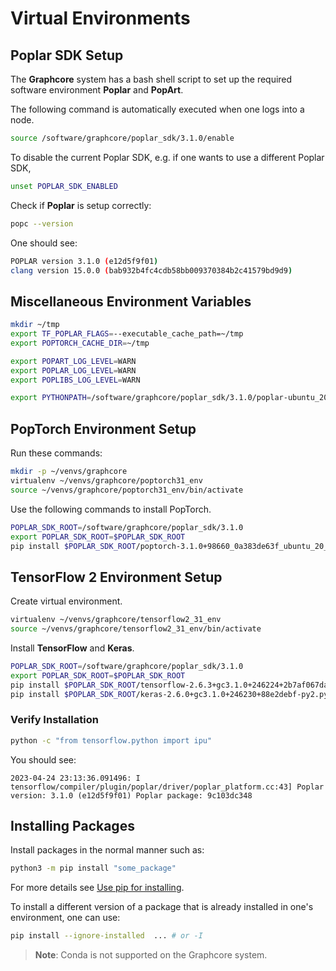 # Virtual Environments

## Poplar SDK Setup

The **Graphcore** system has a bash shell script to set up the required software environment **Poplar** and **PopArt**.

The following command is automatically executed when one logs into a node.

```bash
source /software/graphcore/poplar_sdk/3.1.0/enable
```

To disable the current Poplar SDK, e.g. if one wants to use a different Poplar SDK, 
```bash
unset POPLAR_SDK_ENABLED
```

Check if **Poplar** is setup correctly:

```bash
popc --version
```

One should see:

```bash
POPLAR version 3.1.0 (e12d5f9f01)
clang version 15.0.0 (bab932b4fc4cdb58bb009370384b2c41579bd9d9)
```
## Miscellaneous Environment Variables

```bash
mkdir ~/tmp
export TF_POPLAR_FLAGS=--executable_cache_path=~/tmp
export POPTORCH_CACHE_DIR=~/tmp

export POPART_LOG_LEVEL=WARN
export POPLAR_LOG_LEVEL=WARN
export POPLIBS_LOG_LEVEL=WARN

export PYTHONPATH=/software/graphcore/poplar_sdk/3.1.0/poplar-ubuntu_20_04-3.1.0+6824-9c103dc348/python:$PYTHONPATH
```

## PopTorch Environment Setup

Run these commands:

```bash
mkdir -p ~/venvs/graphcore
virtualenv ~/venvs/graphcore/poptorch31_env
source ~/venvs/graphcore/poptorch31_env/bin/activate
```

Use the following commands to install PopTorch.

```bash
POPLAR_SDK_ROOT=/software/graphcore/poplar_sdk/3.1.0
export POPLAR_SDK_ROOT=$POPLAR_SDK_ROOT
pip install $POPLAR_SDK_ROOT/poptorch-3.1.0+98660_0a383de63f_ubuntu_20_04-cp38-cp38-linux_x86_64.whl
```

## TensorFlow 2 Environment Setup

Create virtual environment.

```bash
virtualenv ~/venvs/graphcore/tensorflow2_31_env
source ~/venvs/graphcore/tensorflow2_31_env/bin/activate
```

Install **TensorFlow** and **Keras**.

```bash
POPLAR_SDK_ROOT=/software/graphcore/poplar_sdk/3.1.0
export POPLAR_SDK_ROOT=$POPLAR_SDK_ROOT
pip install $POPLAR_SDK_ROOT/tensorflow-2.6.3+gc3.1.0+246224+2b7af067dae+amd_znver1-cp38-cp38-linux_x86_64.whl
pip install $POPLAR_SDK_ROOT/keras-2.6.0+gc3.1.0+246230+88e2debf-py2.py3-none-any.whl
```

### Verify Installation

```bash
python -c "from tensorflow.python import ipu"
```

You should see:

```console
2023-04-24 23:13:36.091496: I tensorflow/compiler/plugin/poplar/driver/poplar_platform.cc:43] Poplar version: 3.1.0 (e12d5f9f01) Poplar package: 9c103dc348
```

## Installing Packages

Install packages in the normal manner such as:

```bash
python3 -m pip install "some_package"
```

For more details see [Use pip for installing](https://packaging.python.org/en/latest/tutorials/installing-packages/#use-pip-for-installing).

To install a different version of a package that is already installed in one's environment, one can use:

```bash
pip install --ignore-installed  ... # or -I
```

> **Note**: Conda is not supported on the Graphcore system.
